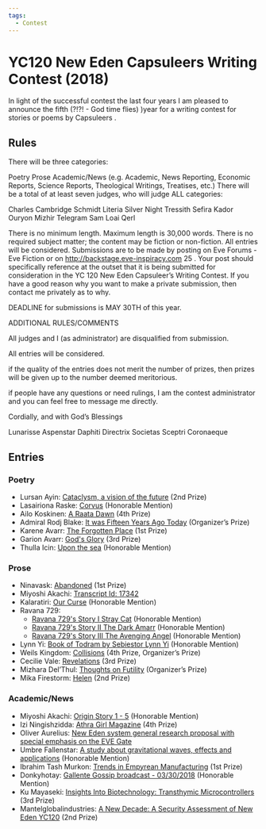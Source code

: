 ```yaml
---
tags:
  - Contest
---
```


# YC120 New Eden Capsuleers Writing Contest (2018)


In light of the successful contest the last four years I am pleased to announce the fifth (?!?! - God time flies) )year for a writing contest for stories or poems by Capsuleers .

## Rules

There will be three categories:

Poetry
Prose
Academic/News (e.g. Academic, News Reporting, Economic Reports, Science Reports, Theological Writings, Treatises, etc.)
There will be a total of at least seven judges, who will judge ALL categories:

Charles Cambridge Schmidt
Literia
Silver Night
Tressith Sefira
Kador Ouryon
Mizhir
Telegram Sam
Loai Qerl

There is no minimum length. Maximum length is 30,000 words. There is no required subject matter; the content may be fiction or non-fiction. All entries will be considered. Submissions are to be made by posting on Eve Forums - Eve Fiction or on http://backstage.eve-inspiracy.com 25 . Your post should specifically reference at the outset that it is being submitted for consideration in the YC 120 New Eden Capsuleer’s Writing Contest. If you have a good reason why you want to make a private submission, then contact me privately as to why.

DEADLINE for submissions is MAY 30TH of this year.


ADDITIONAL RULES/COMMENTS

All judges and I (as administrator) are disqualified from submission.

All entries will be considered.

if the quality of the entries does not merit the number of prizes, then prizes will be given up to the number deemed meritorious.

if people have any questions or need rulings, I am the contest administrator and you can feel free to message me directly.

Cordially, and with God’s Blessings

Lunarisse Aspenstar Daphiti
Directrix Societas Sceptri Coronaeque


## Entries

### Poetry

- Lursan Ayin: [Cataclysm, a vision of the future](../authors/miscauthors/cataclysmavisionofthefuture.md) (2nd Prize)
- Lasairiona Raske: [Corvus](../authors/lasairionaraske/corvus.md) (Honorable Mention)
- Ailo Koskinen: [A Raata Dawn](../authors/miscauthors/araatadawn.md) (4th Prize)
- Admiral Rodj Blake: [It was Fifteen Years Ago Today](../authors/miscauthors/itwasfifteenyearsagotoday.md) (Organizer’s Prize)
- Karene Avarr: [The Forgotten Place](../authors/miscauthors/theforgottenplace.md) (1st Prize)
- Garion Avarr: [God's Glory](../authors/garionavarr/godsglory.md) (3rd Prize)
- Thulla Icin: [Upon the sea](../authors/miscauthors/uponthesea.md) (Honorable Mention)

### Prose

- Ninavask: [Abandoned](../authors/ninavask/abandoned.md) (1st Prize)
- Miyoshi Akachi: [Transcript Id: 17342](../authors/miyoshiakachi/transcriptid17342.md)
- Kalaratiri: [Our Curse](../authors/miscauthors/ourcurse.md) (Honorable Mention)
- Ravana 729:
    - [Ravana 729's Story I Stray Cat](../authors/ravana729/ravana729storyItoIII.md#i-stray-cat) (Honorable Mention)
    - [Ravana 729's Story II The Dark Amarr](../authors/ravana729/ravana729storyItoIII.md#ii-the-dark-amarr) (Honorable Mention)
    - [Ravana 729's Story III The Avenging Angel](../authors/ravana729/ravana729storyItoIII.md#iii-the-avenging-angel) (Honorable Mention)
- Lynn Yi: [Book of Todram by Sebiestor Lynn Yi](../authors/miscauthors/bookoftodrambysebiestorlynnui.md) (Honorable Mention)
- Weils Kingdom: [Collisions](../authors/miscauthors/collisions.md) (4th Prize, Organizer’s Prize)
- Cecilie Vale: [Revelations](../authors/cecilievale/cecilievale_revelations.md) (3rd Prize)
- Mizhara Del’Thul: [Thoughts on Futility](../authors/mizharadelthul/thoughtsonfutility.md) (Organizer’s Prize)
- Mika Firestorm: [Helen](../authors/miscauthors/helen.md) (2nd Prize)

### Academic/News

- Miyoshi Akachi: [Origin Story 1 - 5](../authors/miyoshiakachi/originstory.md) (Honorable Mention)
- Izi Ningishzidda: [Athra Girl Magazine](../authors/miscauthors/athragirlmagazine.md) (4th Prize)
- Oliver Aurelius: [New Eden system general research proposal with special emphasis on the EVE Gate](../authors/miscauthors/newedensystemgeneralresearchproposal.md)
- Umbre Fallenstar: [A study about gravitational waves, effects and applications](../authors/miscauthors/astudyaboutgravitationalwaves.md) (Honorable Mention)
- Ibrahim Tash Murkon: [Trends in Empyrean Manufacturing](../authors/miscauthors/Trends%20in%20Empyrean%20Manufacturing.pdf) (1st Prize)
- Donkyhotay: [Gallente Gossip broadcast - 03/30/2018](../authors/donkyhotay/gallentegossipbroadcast03302018.md) (Honorable Mention)
- Ku Mayaseki: [Insights Into Biotechnology: Transthymic Microcontrollers](../authors/miscauthors/insightintobiotechnologytransthymicmicrocontrollers.md) (3rd Prize)
- Mantelglobalindustries: [A New Decade: A Security Assessment of New Eden YC120](../authors/miscauthors/anewdecadeasecurityassessmentofnewedenyc120.md) (2nd Prize)